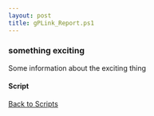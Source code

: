 ```yaml
---
layout: post
title: gPLink_Report.ps1
---
```


### something exciting

Some information about the exciting thing

#### Script

<script async src="https://gist-it.appspot.com/github.com/BanterBoy/scripts-blog/blob/master/PowerShell/scripts/activeDirectory/gPLink_Report.ps1" crossorigin="anonymous"></script>

<a href="/menu/_pages/scripts.html">Back to Scripts</a>
